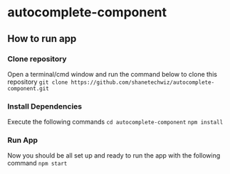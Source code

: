 # autocomplete-component

## How to run app

### Clone repository

Open a terminal/cmd window and run the command below to clone this repository
`git clone https://github.com/shanetechwiz/autocomplete-component.git`

### Install Dependencies

Execute the following commands
`cd autocomplete-component`
`npm install`

### Run App

Now you should be all set up and ready to run the app with the following command
`npm start`
